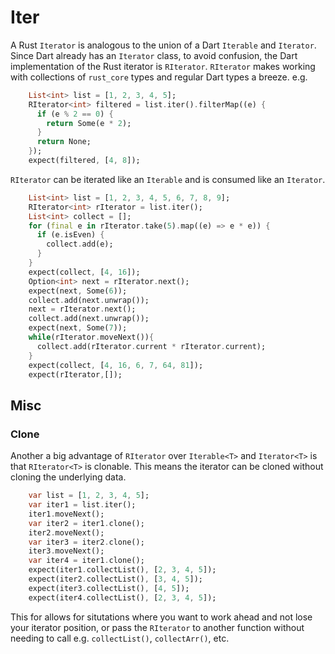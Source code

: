# Iter

A Rust `Iterator` is analogous to the union of a Dart `Iterable` and `Iterator`. Since Dart already has an `Iterator` class, to avoid confusion,
the Dart implementation of the Rust iterator is `RIterator`. `RIterator`
makes working with collections of `rust_core` types and regular Dart types a breeze. e.g.

```dart
    List<int> list = [1, 2, 3, 4, 5];
    RIterator<int> filtered = list.iter().filterMap((e) {
      if (e % 2 == 0) {
        return Some(e * 2);
      }
      return None;
    });
    expect(filtered, [4, 8]);
```

`RIterator` can be iterated like an `Iterable` and is consumed like an `Iterator`.
```dart
    List<int> list = [1, 2, 3, 4, 5, 6, 7, 8, 9];
    RIterator<int> rIterator = list.iter();
    List<int> collect = [];
    for (final e in rIterator.take(5).map((e) => e * e)) {
      if (e.isEven) {
        collect.add(e);
      }
    }
    expect(collect, [4, 16]);
    Option<int> next = rIterator.next();
    expect(next, Some(6));
    collect.add(next.unwrap());
    next = rIterator.next();
    collect.add(next.unwrap());
    expect(next, Some(7));
    while(rIterator.moveNext()){
      collect.add(rIterator.current * rIterator.current);
    }
    expect(collect, [4, 16, 6, 7, 64, 81]);
    expect(rIterator,[]);
```

## Misc
### Clone

Another a big advantage of `RIterator` over `Iterable<T>` and `Iterator<T>` is that `RIterator<T>` is clonable.
This means the iterator can be cloned without cloning the underlying data.
```dart
    var list = [1, 2, 3, 4, 5];
    var iter1 = list.iter();
    iter1.moveNext();
    var iter2 = iter1.clone();
    iter2.moveNext();
    var iter3 = iter2.clone();
    iter3.moveNext();
    var iter4 = iter1.clone();
    expect(iter1.collectList(), [2, 3, 4, 5]);
    expect(iter2.collectList(), [3, 4, 5]);
    expect(iter3.collectList(), [4, 5]);
    expect(iter4.collectList(), [2, 3, 4, 5]);
```
This for allows for situtations where you want to work ahead and not lose your iterator position, or pass the `RIterator` to another function without needing to call e.g. `collectList()`, `collectArr()`, etc.